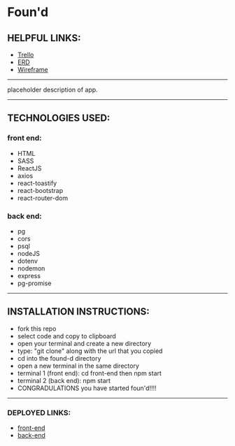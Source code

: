 # Foun'd

## HELPFUL LINKS:

- [Trello](placeholder)
- [ERD](https://miro.com/app/board/uXjVPErkfoE=/?share_link_id=822578901927)
- [Wireframe](placeholder)

<hr />

placeholder description of app.

<hr />

## TECHNOLOGIES USED:

### front end:

- HTML
- SASS
- ReactJS
- axios
- react-toastify
- react-bootstrap
- react-router-dom

### back end:

- pg
- cors
- psql
- nodeJS
- dotenv
- nodemon
- express
- pg-promise

<hr />

## INSTALLATION INSTRUCTIONS:

- fork this repo
- select code and copy to clipboard
- open your terminal and create a new directory
- type: "git clone" along with the url that you copied
- cd into the found-d directory
- open a new terminal in the same directory
- terminal 1 (front end): cd front-end then npm start
- terminal 2 (back end): npm start
- CONGRADULATIONS you have started foun'd!!!!

<hr />

### DEPLOYED LINKS:

- [front-end](placeholder)
- [back-end](placeholder)
